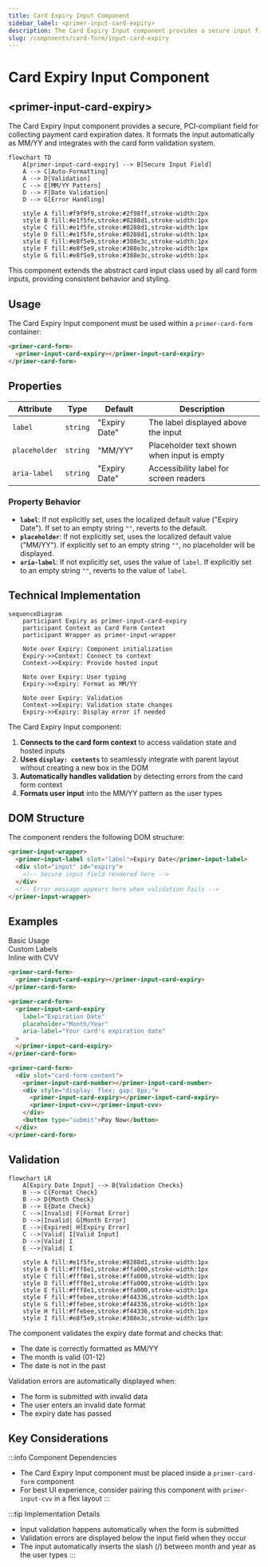 ```yaml
---
title: Card Expiry Input Component
sidebar_label: <primer-input-card-expiry>
description: The Card Expiry Input component provides a secure input field for collecting payment card expiration dates.
slug: /components/card-form/input-card-expiry
---
```


# Card Expiry Input Component

## \<primer-input-card-expiry\>

The Card Expiry Input component provides a secure, PCI-compliant field for collecting payment card expiration dates. It formats the input automatically as MM/YY and integrates with the card form validation system.

```mermaid
flowchart TD
    A[primer-input-card-expiry] --> B[Secure Input Field]
    A --> C[Auto-Formatting]
    A --> D[Validation]
    C --> E[MM/YY Pattern]
    D --> F[Date Validation]
    D --> G[Error Handling]

    style A fill:#f9f9f9,stroke:#2f98ff,stroke-width:2px
    style B fill:#e1f5fe,stroke:#0288d1,stroke-width:1px
    style C fill:#e1f5fe,stroke:#0288d1,stroke-width:1px
    style D fill:#e1f5fe,stroke:#0288d1,stroke-width:1px
    style E fill:#e8f5e9,stroke:#388e3c,stroke-width:1px
    style F fill:#e8f5e9,stroke:#388e3c,stroke-width:1px
    style G fill:#e8f5e9,stroke:#388e3c,stroke-width:1px
```

This component extends the abstract card input class used by all card form inputs, providing consistent behavior and styling.

## Usage

The Card Expiry Input component must be used within a `primer-card-form` container:

```html
<primer-card-form>
  <primer-input-card-expiry></primer-input-card-expiry>
</primer-card-form>
```

## Properties

| Attribute     | Type     | Default       | Description                                |
| ------------- | -------- | ------------- | ------------------------------------------ |
| `label`       | `string` | "Expiry Date" | The label displayed above the input        |
| `placeholder` | `string` | "MM/YY"       | Placeholder text shown when input is empty |
| `aria-label`  | `string` | "Expiry Date" | Accessibility label for screen readers     |

### Property Behavior

<div class="property-behavior">

- **`label`**: If not explicitly set, uses the localized default value ("Expiry Date"). If set to an empty string `""`, reverts to the default.
- **`placeholder`**: If not explicitly set, uses the localized default value ("MM/YY"). If explicitly set to an empty string `""`, no placeholder will be displayed.
- **`aria-label`**: If not explicitly set, uses the value of `label`. If explicitly set to an empty string `""`, reverts to the value of `label`.

</div>

## Technical Implementation

```mermaid
sequenceDiagram
    participant Expiry as primer-input-card-expiry
    participant Context as Card Form Context
    participant Wrapper as primer-input-wrapper

    Note over Expiry: Component initialization
    Expiry->>Context: Connect to context
    Context->>Expiry: Provide hosted input

    Note over Expiry: User typing
    Expiry->>Expiry: Format as MM/YY

    Note over Expiry: Validation
    Context->>Expiry: Validation state changes
    Expiry->>Expiry: Display error if needed
```

The Card Expiry Input component:

1. **Connects to the card form context** to access validation state and hosted inputs
2. **Uses `display: contents`** to seamlessly integrate with parent layout without creating a new box in the DOM
3. **Automatically handles validation** by detecting errors from the card form context
4. **Formats user input** into the MM/YY pattern as the user types

## DOM Structure

The component renders the following DOM structure:

```html
<primer-input-wrapper>
  <primer-input-label slot="label">Expiry Date</primer-input-label>
  <div slot="input" id="expiry">
    <!-- Secure input field rendered here -->
  </div>
  <!-- Error message appears here when validation fails -->
</primer-input-wrapper>
```

## Examples

<div class="tabs-container">
<div class="tabs">
<div class="tab basic active">Basic Usage</div>
<div class="tab custom">Custom Labels</div>
<div class="tab inline">Inline with CVV</div>
</div>

<div class="tab-content basic active">

```html
<primer-card-form>
  <primer-input-card-expiry></primer-input-card-expiry>
</primer-card-form>
```

</div>

<div class="tab-content custom">

```html
<primer-card-form>
  <primer-input-card-expiry
    label="Expiration Date"
    placeholder="Month/Year"
    aria-label="Your card's expiration date"
  >
  </primer-input-card-expiry>
</primer-card-form>
```

</div>

<div class="tab-content inline">

```html
<primer-card-form>
  <div slot="card-form-content">
    <primer-input-card-number></primer-input-card-number>
    <div style="display: flex; gap: 8px;">
      <primer-input-card-expiry></primer-input-card-expiry>
      <primer-input-cvv></primer-input-cvv>
    </div>
    <button type="submit">Pay Now</button>
  </div>
</primer-card-form>
```

</div>
</div>

## Validation

```mermaid
flowchart LR
    A[Expiry Date Input] --> B{Validation Checks}
    B --> C{Format Check}
    B --> D{Month Check}
    B --> E{Date Check}
    C -->|Invalid| F[Format Error]
    D -->|Invalid| G[Month Error]
    E -->|Expired| H[Expiry Error]
    C -->|Valid| I[Valid Input]
    D -->|Valid| I
    E -->|Valid| I

    style A fill:#e1f5fe,stroke:#0288d1,stroke-width:1px
    style B fill:#fff8e1,stroke:#ffa000,stroke-width:1px
    style C fill:#fff8e1,stroke:#ffa000,stroke-width:1px
    style D fill:#fff8e1,stroke:#ffa000,stroke-width:1px
    style E fill:#fff8e1,stroke:#ffa000,stroke-width:1px
    style F fill:#ffebee,stroke:#f44336,stroke-width:1px
    style G fill:#ffebee,stroke:#f44336,stroke-width:1px
    style H fill:#ffebee,stroke:#f44336,stroke-width:1px
    style I fill:#e8f5e9,stroke:#388e3c,stroke-width:1px
```

The component validates the expiry date format and checks that:

- The date is correctly formatted as MM/YY
- The month is valid (01-12)
- The date is not in the past

Validation errors are automatically displayed when:

- The form is submitted with invalid data
- The user enters an invalid date format
- The expiry date has passed

## Key Considerations

:::info Component Dependencies

- The Card Expiry Input component must be placed inside a `primer-card-form` component
- For best UI experience, consider pairing this component with `primer-input-cvv` in a flex layout
  :::

:::tip Implementation Details

- Input validation happens automatically when the form is submitted
- Validation errors are displayed below the input field when they occur
- The input automatically inserts the slash (/) between month and year as the user types
  :::
